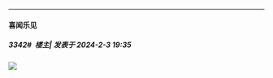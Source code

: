 
*****

####  喜闻乐见  
##### 3342#         楼主| 发表于 2024-2-3 19:35

<img src="http://tva1.sinaimg.cn/large/732205bcgy1hmgic035xwj20um0a40v4.jpg" referrerpolicy="no-referrer">

